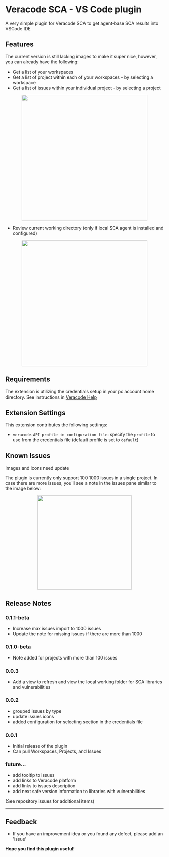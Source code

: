 # Veracode SCA - VS Code plugin

A very simple plugin for Veracode SCA to get agent-base SCA results into VSCode IDE 

## Features

The current version is still lacking images to make it super nice, however, you can already have the following:

* Get a list of your workspaces
* Get a list of project within each of your workspaces - by selecting a workspace
* Get a list of issues within your individual project - by selecting a project

<p align=center>
<img src="media/ScreenShot_2020-06-03_at_3.18.53_pm.png" width="400">
</p>

* Review current working directory (only if local SCA agent is installed and configured)

<p align=center>
<img src="media/ScreenShot_2020-07-18_at_3.57.23_pm.png" width="400">
</p>


## Requirements

The extension is utilizing the credentials setup in your pc account home directory. 
See instructions in [Veracode Help](https://help.veracode.com/reader/LMv_dtSHyb7iIxAQznC~9w/zm4hbaPkrXi02YmacwH3wQ)

 
## Extension Settings

This extension contributes the following settings:

* `veracode.API profile in configuration file`: specify the `profile` to use from the credentials file (default profile is set to `default`)

## Known Issues

Images and icons need update  

The plugin is currently only support ~~100~~ 1000 issues in a single project. In case there are more issues, you'll see a note in the issues pane similar to the image below:
<p align=center>
<img src="media/ScreenShot_2020-09-24_at_10.17.51_am.png" width="300">
</p>

## Release Notes

### 0.1.1-beta

- Increase max issues import to 1000 issues
- Update the note for missing issues if there are more than 1000

### 0.1.0-beta

- Note added for projects with more than 100 issues

### 0.0.3

- Add a view to refresh and view the local working folder for SCA libraries and vulnerabilities

### 0.0.2

- grouped issues by type
- update issues icons
- added configuration for selecting section in the credentials file

### 0.0.1

- Initial release of the plugin
- Can pull Workspaces, Projects, and Issues 

### future...

- add tooltip to issues
- add links to Veracode platform
- add links to issues description
- add next safe version information to libraries with vulnerabilities
  
(See repository issues for additional items)

-----------------------------------------------------------------------------------------------------------

## Feedback

- If you have an improvement idea or you found any defect, please add an 'issue' 

**Hope you find this plugin useful!**
